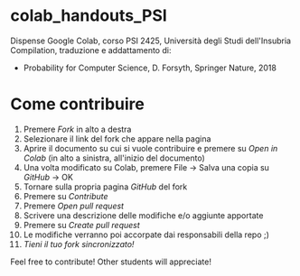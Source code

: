 # colab_handouts_PSI
Dispense Google Colab, corso PSI 2425, Università degli Studi dell'Insubria
Compilation, traduzione e addattamento di:

- Probability for Computer Science, D. Forsyth, Springer Nature, 2018

# Come contribuire
1. Premere _Fork_ in alto a destra
2. Selezionare il link del fork che appare nella pagina
3. Aprire il documento su cui si vuole contribuire e premere su _Open in Colab_ (in alto a sinistra, all'inizio del documento)
4. Una volta modificato su Colab, premere File -> Salva una copia su _GitHub_ -> OK
5. Tornare sulla propria pagina _GitHub_ del fork
6. Premere su _Contribute_
7. Premere _Open pull request_
8. Scrivere una descrizione delle modifiche e/o aggiunte apportate
9. Premere su _Create pull request_
10. Le modifiche verranno poi accorpate dai responsabili della repo ;)
11. *Tieni il tuo fork sincronizzato!*

Feel free to contribute! Other students will appreciate!
